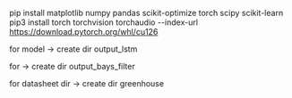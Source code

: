 pip install matplotlib numpy pandas scikit-optimize torch scipy scikit-learn
pip3 install torch torchvision torchaudio --index-url https://download.pytorch.org/whl/cu126


for model 
  -> create dir output_lstm

for 
  -> create dir output_bays_filter

for datasheet dir
  -> create dir greenhouse
  
